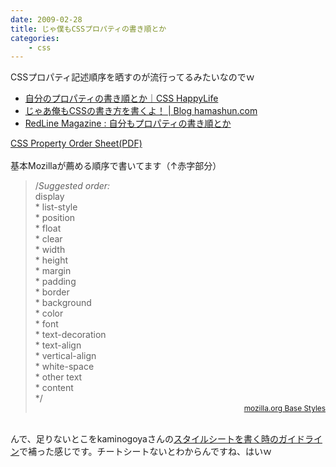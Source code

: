 ```yaml
---
date: 2009-02-28
title: じゃ僕もCSSプロパティの書き順とか
categories: 
    - css
---
```

CSSプロパティ記述順序を晒すのが流行ってるみたいなのでｗ<br /><ul><li><a href="http://css-happylife.com/log/zakki/000738.shtml">自分のプロパティの書き順とか｜CSS HappyLife</a></li><li><a href="http://www.hamashun.com/blog/2009/02/css_11.html">じゃあ俺もCSSの書き方を書くよ！ | Blog hamashun.com</a></li><li><a href="http://redline.hippy.jp/lab/css/post_55.php">RedLine Magazine : 自分もプロパティの書き順とか</a></li></ul><img src="http://lh6.ggpht.com/_1drnogi3vdg/SaiZMJhJDqI/AAAAAAAAASE/jVtYBAybC0s/css-property-order-sheet.png" alt="" /><br /><a href="http://ijok.ijok.googlepages.com/css-property-order-sheet.pdf">CSS Property Order Sheet(PDF)</a><br /><br />基本Mozillaが薦める順序で書いてます（↑赤字部分）<br /><blockquote>/*Suggested order:<br />* display<br />* list-style<br />* position<br />* float<br />* clear<br />* width<br />* height<br />* margin<br />* padding<br />* border<br />* background<br />* color<br />* font<br />* text-decoration<br />* text-align<br />* vertical-align<br />* white-space<br />* other text<br />* content<br />*/<br /><div style="text-align: right;"><span style="font-size:85%;"><a href="http://www.mozilla.org/css/base/content.css">mozilla.org Base Styles</a></span><br /></div></blockquote><br />んで、足りないとこをkaminogoyaさんの<a href="http://2xup.org/log/2006/07/11-1956">スタイルシートを書く時のガイドライン</a>で補った感じです。チートシートないとわからんですね、はいｗ
